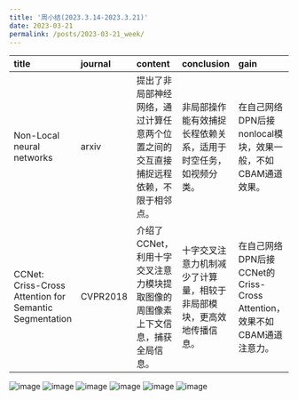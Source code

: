 ```yaml
---
title: '周小结(2023.3.14-2023.3.21)'
date: 2023-03-21
permalink: /posts/2023-03-21_week/
---
```

| title                                                  | journal   | content                                                                              | conclusion                                                           | gain                                                                    |
|:-------------------------------------------------------|:----------|:-------------------------------------------------------------------------------------|:---------------------------------------------------------------------|:------------------------------------------------------------------------|
| Non-Local neural networks                              | arxiv     | 提出了非局部神经网络，通过计算任意两个位置之间的交互直接捕捉远程依赖，不限于相邻点。 | 非局部操作能有效捕捉长程依赖关系，适用于时空任务，如视频分类。       | 在自己网络DPN后接nonlocal模块，效果一般，不如CBAM通道效果。             |
| CCNet: Criss-Cross Attention for Semantic Segmentation | CVPR2018  | 介绍了CCNet，利用十字交叉注意力模块提取图像的周围像素上下文信息，捕获全局信息。      | 十字交叉注意力机制减少了计算量，相较于非局部模块，更高效地传播信息。 | 在自己网络DPN后接CCNet的Criss-Cross Attention，效果不如CBAM通道注意力。 |


![image](/files/post/2023-03-21-week/0.jpg)
![image](/files/post/2023-03-21-week/1.jpg)
![image](/files/post/2023-03-21-week/2.jpg)
![image](/files/post/2023-03-21-week/3.jpg)
![image](/files/post/2023-03-21-week/4.jpg)
![image](/files/post/2023-03-21-week/5.jpg)